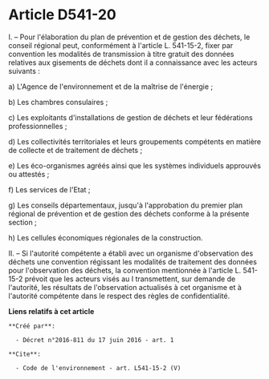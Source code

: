 # Article D541-20

I. – Pour l'élaboration du plan de prévention et de gestion des déchets, le conseil régional peut, conformément à l'article
L. 541-15-2, fixer par convention les modalités de transmission à titre gratuit des données relatives aux gisements de
déchets dont il a connaissance avec les acteurs suivants : 

a) L'Agence de l'environnement et de la maîtrise de l'énergie ; 

b) Les chambres consulaires ; 

c) Les exploitants d'installations de gestion de déchets et leur fédérations professionnelles ; 

d) Les collectivités territoriales et leurs groupements compétents en matière de collecte et de traitement de déchets ; 

e) Les éco-organismes agréés ainsi que les systèmes individuels approuvés ou attestés ; 

f) Les services de l'Etat ; 

g) Les conseils départementaux, jusqu'à l'approbation du premier plan régional de prévention et de gestion des déchets
conforme à la présente section ; 

h) Les cellules économiques régionales de la construction. 

II. – Si l'autorité compétente a établi avec un organisme d'observation des déchets une convention régissant les modalités de
traitement des données pour l'observation des déchets, la convention mentionnée à l'article L. 541-15-2 prévoit que les
acteurs visés au I transmettent, sur demande de l'autorité, les résultats de l'observation actualisés à cet organisme et à
l'autorité compétente dans le respect des règles de confidentialité.

**Liens relatifs à cet article**

	**Créé par**:

	  - Décret n°2016-811 du 17 juin 2016 - art. 1

	**Cite**:

	  - Code de l'environnement - art. L541-15-2 (V)
